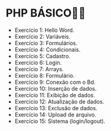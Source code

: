 # PHP BÁSICO🐘🎲
* Exercício 1: Hello Word.
* Exercício 2: Variáveis.
* Exercício 3: Formulários.
* Exercício 4: Condicionais.
* Exercício 5: Cadastro.
* Exercício 6: Login.
* Exercício 7: Arrays.
* Exercício 8: Formulário.
* Exercício 9: Conexão com o Bd.
* Exercício 10: Inserção de dados.
* Exercício 11: Exibição de dados.
* Exercício 12: Atualização de dados.
* Exercício 13: Exclusão de dados.
* Exercício 14: Upload de arquivo.
* Exercício 15: Sistema (login/logout).
